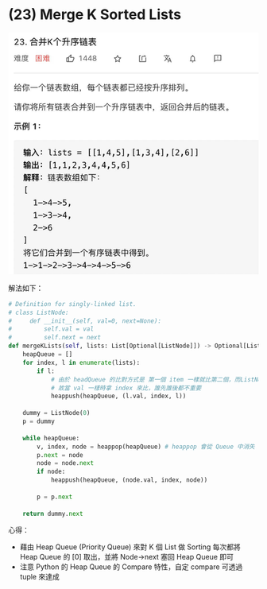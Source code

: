 (23) Merge K Sorted Lists
===========================

![](23.jpg)

解法如下：
```python
# Definition for singly-linked list.
# class ListNode:
#     def __init__(self, val=0, next=None):
#         self.val = val
#         self.next = next
def mergeKLists(self, lists: List[Optional[ListNode]]) -> Optional[ListNode]:
    heapQueue = []
    for index, l in enumerate(lists):
        if l:
            # 由於 headQueue 的比對方式是 第一個 item 一樣就比第二個，而ListNode本身無法比對
            # 故當 val 一樣時拿 index 來比，誰先誰後都不重要
            heappush(heapQueue, (l.val, index, l))

    dummy = ListNode(0)
    p = dummy

    while heapQueue:
        v, index, node = heappop(heapQueue) # heappop 會從 Queue 中消失
        p.next = node
        node = node.next
        if node:
            heappush(heapQueue, (node.val, index, node))

        p = p.next

    return dummy.next

```
心得：
- 藉由 Heap Queue (Priority Queue) 來對 K 個 List 做 Sorting
每次都將 Heap Queue 的 [0] 取出，並將 Node->next 塞回 Heap Queue 即可
- 注意 Python 的 Heap Queue 的 Compare 特性，自定 compare 可透過 tuple 來達成
